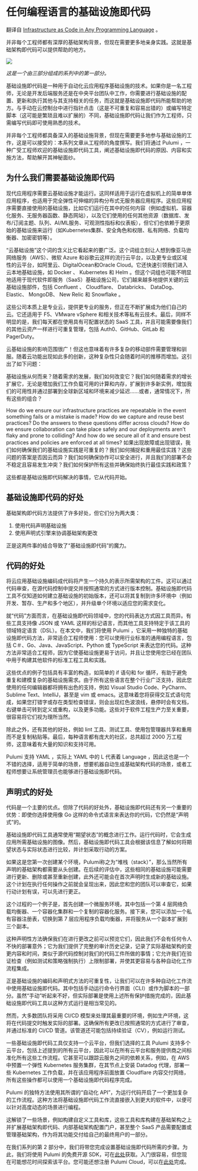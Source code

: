 # 任何编程语言的基础设施即代码

翻译自 [Infrastructure as Code in Any Programming Language](https://thenewstack.io/infrastructure-as-code-in-any-programming-language/) 。

并非每个工程师都有深厚的基础架构背景，但现在需要更多地亲身实践。这就是基础架构即代码可以提供帮助的地方。

![](https://cdn.thenewstack.io/media/2023/05/62849853-shutterstock_1-1024x697.jpg)

*这是一个由三部分组成的系列中的第一部分。*

基础设施即代码是一种用于自动化云应用程序基础设施的技术。如果你是一名工程师，无论是开发后端服务还是在中央平台团队中工作，你需要进行基础设施的配置、更新和执行其他与其支持相关的任务，而这就是基础设施即代码所能帮助的地方。与手动在云控制台中进行指针点击（这是不可重复和容易出错的）或编写特定脚本（这可能是繁琐且难以扩展的）不同，基础设施即代码让我们作为工程师，只需编写代码即可使用熟悉的技术。

并非每个工程师都具备深入的基础设施背景，但现在需要更多地参与基础设施的工作，这是可以接受的：本系列文章从工程师的角度撰写。我们将通过 Pulumi ，一种广受工程师欢迎的基础设施即代码工具，阐述基础设施即代码的原因、内容和实施方法，帮助解开其神秘面纱。

## 为什么我们需要基础设施即代码

现代应用程序需要云基础设施才能运行。这同样适用于运行在虚拟机上的简单单体应用程序，也适用于完全弹性可伸缩的异构分布式无服务器应用程序。这些应用程序需要直接使用的基础设施，比如它们运行在其中的任何内容（例如虚拟机、容器化服务、无服务器函数、静态网站），以及它们使用的任何其他资源（数据库、发布/订阅主题、队列、AI/ML服务、可观测性指标和仪表板），但它们也依赖于更原始的基础设施来运行（如Kubernetes集群、安全角色和权限、私有网络、负载均衡器、加密密钥等）。

“云基础设施”这个词的含义比它看起来的要广泛。这个词组立刻让人想到像亚马逊网络服务（AWS）、微软 Azure 和谷歌云这样的流行云平台，以及更专业或区域性的云平台，如阿里云、DigitalOcean和Oracle Cloud。它还快速引领我们进入云本地基础设施，如 Docker 、 Kubernetes 和 Helm 。但这个词组也可能不明显地适用于现代软件即服务（SaaS）基础设施公司，它们越来越多地提供关键的云基础设施部件，包括 Confluent 、 Cloudflare、 Databricks、 DataDog、 Elastic、 MongoDB、 New Relic 和 Snowflake 。

这些公司本质上是专业云，提供更专业的服务，但正在不断扩展成为他们自己的云。它还适用于 F5、VMware vSphere 和相关技术等私有云技术。最后，同样不明显的是，我们每天都在使用具有可配置状态的 SaaS 工具，并且可能需要像我们的其他云资产一样进行可重复管理，包括 Auth0、GitHub、GitLab 和 PagerDuty。

云基础设施的影响范围很广！但这也意味着有许多复杂的移动部件需要管理和驯服。随着云功能出现如此多的创新，这种复杂性只会随着时间的推移而增加。这引出了如下问题：

基础设施从何而来？随着需求的发展，我们如何改变它？我们如何随着需求的增长扩展它，无论是增加我们工作负载可用的计算和内存，扩展到许多新实例，增加我们的可用性并通过部署到全球新区域和环境来减少延迟......或者，通常情况下，所有这些的组合？

How do we ensure our infrastructure practices are repeatable in the event something fails or a mistake is made? How do we capture and reuse best practices? Do the answers to these questions differ across clouds? How do we ensure collaboration can take place safely and our deployments aren’t flaky and prone to colliding? And how do we secure all of it and ensure best practices and policies are enforced at all times?
如果出现故障或出现错误，我们如何确保我们的基础设施实践是可重复的？我们如何捕捉和重用最佳实践？这些问题的答案是否因云而异？我们如何确保协作可以安全进行，并且我们的部署不会不稳定且容易发生冲突？我们如何保护所有这些并确保始终执行最佳实践和政策？

这些都是基础设施即代码解决的事情，它从代码开始。

## 基础设施即代码的好处

基础架构即代码方法提供了许多好处，但它们分为两大类：

1. 使用代码声明基础设施
2. 使用声明式引擎来协调基础架构更改

正是这两件事的结合导致了“基础设施即代码”的魔力。

## 代码的好处


将云应用基础设施编码成代码将产生一个持久的表示所需架构的工件。这可以通过代码审查，在源代码控制中提交并按照通常的方式进行版本控制。基础设施即代码工具不仅知道如何建立基础设施的初始版本，还可以将其复制到许多环境中（例如开发、暂存、生产和多个地区），并升级单个环境以适应您的需求变化。

就“代码”方面而言，在基础设施即代码领域中，您的代码表达方式因工具而异。有些工具支持像 JSON 或 YAML 这样的标记语言，而其他工具支持特定于该工具的领域特定语言（DSL）。在本文中，我们将使用 Pulumi ，它采用一种独特的基础设施即代码方法，非常适合工程师使用：您可以使用行业标准的通用编程语言，包括 C＃、Go、Java、JavaScript、Python 或 TypeScript 来表达您的代码。这种方法非常适合工程师，因为它使基础设施更易于访问，并且让您使用您已经在团队中用于构建其他软件的标准工程工具和实践。

这些优点的例子包括具有丰富的构造，如简单的 if 语句和 for 循环，有助于避免重复和建模复杂的基础设施需求。由于所有这些语言在整个行业广泛支持，因此您使用的任何编辑器都将拥有出色的支持，例如 Visual Studio Code、PyCharm、Sublime Text、IntelliJ，甚至是 vim 或 emacs。这意味着您将获得交互式语句完成，如果您打错字或存在类型检查错误，则会出现红色波浪线，悬停时会有文档，右键单击可转到定义或重构，以及更多功能。这些对于软件工程生产力至关重要，很容易将它们视为理所当然。

除此之外，还有其他的好处，例如 lint 工具、测试工具、使用包管理器共享和重用而不是复制粘贴等。最后，每种语言都有庞大的社区，总共超过 2000 万工程师，这意味着有大量的知识和支持可用。

Pulumi 支持 YAML ，实际上 YAML 中的 L 代表着 Language ，因此这也是一个不错的选择，适用于简单的场景，想要机器自动生成基础架构代码的场景，或者工程师想要让系统管理员也能够进行基础设施即代码。

## 声明式的好处

代码是一个主要的优点。但除了代码的好处外，基础设施即代码还有另一个重要的优势：即使你选择使用像 Go 这样的命令式语言来表达你的代码，它仍然是“声明式”的。

基础设施即代码工具通常使用“期望状态”的概念进行工作。运行代码时，它会生成应用所需基础设施的图像。然后，基础设施即代码工具会根据该信息了解如何将期望状态与实际状态进行比较，并计划采取行动的方案。

如果这是您第一次创建某个环境，Pulumi称之为“堆栈（stack）”，那么当然所有声明的基础架构都需要从头创建。在后续的评估中，这些相同的基础设施可能需要进行更新、删除或甚至重新创建，此外还可能会在首次声明时生成新的基础设施。这个计划在执行任何操作之前就会呈现出来，因此您和您的团队可以审查它，如果行动计划有误，可以先进行更正。

这个过程的一个例子是，首先创建一个微服务环境，其中包括一个第 4 层网络负载均衡器、一个容器化集群和一个复制的容器化服务。接下来，您可以添加一个私有容器注册表，切换到第 7 层应用程序负载均衡器，并将服务从一个副本扩展到三个副本。

这种声明性方法确保我们在进行更改之前可以预览它们，因此我们不会有任何令人不快的部署意外；它为我们提供了完整的审计历史记录，记录了实际基础架构的变更内容和时间，类似于源代码控制对我们的代码工件所做的事情；它允许我们在验证检查（例如测试和策略强制执行）上限制部署，并使其更容易与各种自动化工作流程集成。

正是基础设施的编码和声明式方法的可重复性，让我们可以在许多种自动化工作流中使用基础设施即代码。其中包括手动运行命令行界面（CLI）或作为脚本的一部分。虽然“手动”听起来不好，但实际部署是使用上述所有保护措施完成的，因此基础设施即代码工具以这种方式运行是相当常见的。

然而，大多数团队将采用 CI/CD 模型来处理其最重要的环境，例如生产环境，这将在代码提交时触发实际的部署。这确保所有更改已按照通常的方式进行了审查，并通过标准的 CI/CD 管道。该管道还可能包括持续验证（CV），例如运行测试。

一些基础设施即代码工具仅支持一个云平台，但我们选择的工具 Pulumi 支持多个云平台，包括上述提到的所有云平台，因此可以在所有云平台和服务提供商之间标准化所有这些工作流程。它甚至可以跟踪云服务之间的依赖关系，例如，在 AWS 中预置一个弹性 Kubernetes 服务集群，在其节点上安装 Datadog 代理，部署一些 Kubernetes 工作负载，并在该应用程序前面放置 Cloudflare 内容交付网络，所有这些操作都可以使用一个基础设施即代码程序完成。

Pulumi 的独特方法使用其所谓的“自动化 API”，为运行代码开启了一个更加复杂的工作流程。这种方法将基础设施即代码工作流直接嵌入到更大的软件中，以便可以针对高度动态的场景进行编程。

这解锁了一些场景，例如构建自定义工具和库，这些工具和库构建在基础架构之上并扩展基础架构即代码、内部基础架构配置门户，甚至整个 SaaS 产品需要配置或管理基础架构，作为将其功能交付给自己的最终用户的一部分。

在我们系列的第 2 部分中，我们将带您完成设置基础设施即代码所需的步骤。为此，我们将使用 Pulumi 的免费开源 SDK，可在[此处](https://www.pulumi.com/docs/get-started/install/)获取。入门很容易，但您现在可能想花时间探索该平台。您可能还想注册 Pulumi Cloud，可以在[此处](https://app.pulumi.com/signup)完成。
